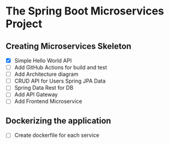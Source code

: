 # The Spring Boot Microservices Project

## Creating Microservices Skeleton
- [x] Simple Hello World API
- [ ] Add GitHub Actions for build and test
- [ ] Add Architecture diagram
- [ ] CRUD API for Users Spring JPA Data
- [ ] Spring Data Rest for DB
- [ ] Add API Gateway
- [ ] Add Frontend Microservice

## Dockerizing the application
- [ ] Create dockerfile for each service

